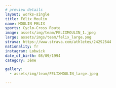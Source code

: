 ```yaml
---
# preview details
layout: works-single
title: Félix Moulin
name: MOULIN FELIX
sports: Cyclo-Cross Route
image: assets/img/team/FELIXMOULIN_1.jpeg
large: assets/imgs/team/felix_large.png
strava: https://www.strava.com/athletes/24292544
nationality: fr
instagram: Lobwick
date_of_birth: 08/09/1994
category: 3ème

gallery:
  - assets/img/team/FELIXMOULIN_large.jpeg

---
```

